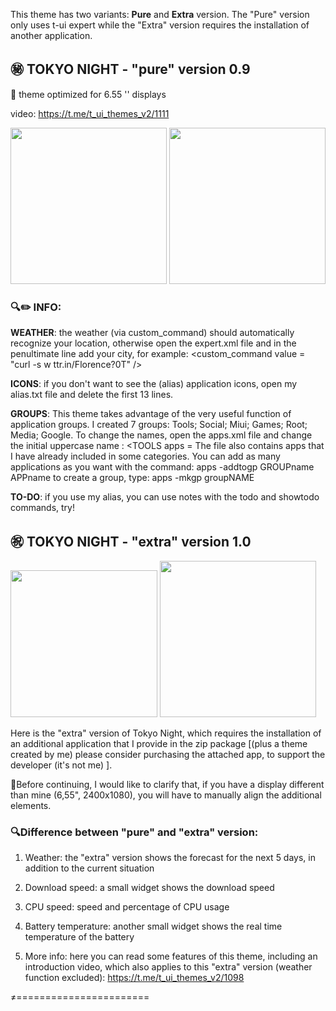 This theme has two variants: **Pure** and **Extra** version.
The "Pure" version only uses t-ui expert while the "Extra" version requires the installation of another application.


## ㊙️ TOKYO NIGHT - "pure" version 0.9

📐 theme optimized for 6.55 '' displays

video: https://t.me/t_ui_themes_v2/1111


<img src="https://github.com/M4dGun/t-ui_themes/blob/main/themes/Tokyo%20Night/Pure_version_1.jpg" data-canonical-src="https://github.com/M4dGun/t-ui_themes/blob/main/themes/Tokyo%20Night/Pure_version_1.jpg" width="250" />  <img src="https://github.com/M4dGun/t-ui_themes/blob/main/themes/Tokyo%20Night/Pure_version_2.jpg" data-canonical-src="https://github.com/M4dGun/t-ui_themes/blob/main/themes/Tokyo%20Night/Pure_version_2.jpg" width="250" /><br>



### 🔍✏️ INFO:

**WEATHER**: the weather (via custom_command) should automatically recognize your location, otherwise open the expert.xml file and in the penultimate line add your city, for example:
<custom_command value = "curl -s w ttr.in/Florence?0T" />

**ICONS**: if you don't want to see the (alias) application icons, open my alias.txt file and delete the first 13 lines.

**GROUPS**: This theme takes advantage of the very useful function of application groups. 
I created 7 groups: Tools; Social; Miui; Games; Root; Media; Google.
To change the names, open the apps.xml file and change the initial uppercase name : <TOOLS apps =
The file also contains apps that I have already included in some categories.
You can add as many applications as you want with the command:
apps -addtogp GROUPname APPname
to create a group, type: 
apps -mkgp groupNAME

**TO-DO**: if you use my alias, you can use notes with the todo and showtodo commands, try!







## ㊗️ TOKYO NIGHT - "extra" version 1.0



<img src="https://github.com/M4dGun/t-ui_themes/blob/main/themes/Tokyo%20Night/Extra_version_1.jpg" data-canonical-src="https://github.com/M4dGun/t-ui_themes/blob/main/themes/Tokyo%20Night/Extra_version_1.jpg" width="235" />  <img src="https://github.com/M4dGun/t-ui_themes/blob/main/themes/Tokyo%20Night/Extra_version_2.jpg" data-canonical-src="https://github.com/M4dGun/t-ui_themes/blob/main/themes/Tokyo%20Night/Extra_version_2.jpg" width="250" /><br>



Here is the "extra" version of Tokyo Night, which requires the installation of an additional application that I provide in the zip package [(plus a theme created by me) please consider purchasing the attached app, to support the developer (it's not me) ].

📐Before continuing, I would like to clarify that, if you have a display different than mine (6,55", 2400x1080), you will have to manually align the additional elements.

### 🔍Difference between "pure" and "extra" version:

1) Weather: the "extra" version shows the forecast for the next 5 days, in addition to the current situation

2) Download speed: a small widget shows the download speed

3) CPU speed: speed and percentage of CPU usage

4) Battery temperature: another small widget shows the real time temperature of the battery

5) More info: here you can read some features of this theme, including an introduction video, which also applies to this "extra" version (weather function excluded): https://t.me/t_ui_themes_v2/1098

≠=======================
